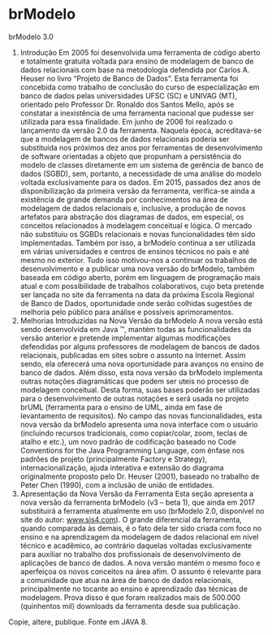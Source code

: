 # brModelo
brModelo 3.0

1. Introdução
Em 2005 foi desenvolvida uma ferramenta de código aberto e totalmente gratuita voltada para ensino de modelagem de banco de dados relacionais com base na metodologia defendida por Carlos A. Heuser no livro “Projeto de Banco de Dados”. Esta ferramenta foi concebida como trabalho de conclusão do curso de especialização em banco de dados pelas universidades UFSC (SC) e UNIVAG (MT), orientado pelo Professor Dr. Ronaldo dos Santos Mello, após se constatar a inexistência de uma ferramenta nacional que pudesse ser utilizada para essa finalidade.
Em junho de 2006 foi realizado o lançamento da versão 2.0 da ferramenta. Naquela época, acreditava-se que a modelagem de bancos de dados relacionais poderia ser substituída nos próximos dez anos por ferramentas de desenvolvimento de software orientadas a objeto que propunham a persistência do modelo de classes diretamente em um sistema de gerência de banco de dados (SGBD), sem, portanto, a necessidade de uma análise do modelo voltada exclusivamente para os dados.
Em 2015, passados dez anos de disponibilização da primeira versão da ferramenta, verifica-se ainda a existência de grande demanda por conhecimentos na área de modelagem de dados relacionais e, inclusive, a produção de novos artefatos para
abstração dos diagramas de dados, em especial, os conceitos relacionados à modelagem conceitual e lógica. O mercado não substituiu os SGBDs relacionais e novas funcionalidades têm sido implementadas. Também por isso, a brModelo continua a ser utilizada em várias universidades e centros de ensinos técnicos no pais e até mesmo no exterior.
Tudo isso motivou-nos a continuar os trabalhos de desenvolvimento e a publicar uma nova versão do brModelo, também baseada em código aberto, porém em linguagem de programação mais atual e com possibilidade de trabalhos colaborativos, cujo beta pretende ser lançada no site da ferramenta na data da próxima Escola Regional de Banco de Dados, oportunidade onde serão colhidas sugestões de melhoria pelo público para análise e possíveis aprimoramentos.
2. Melhorias Introduzidas na Nova Versão da brModelo
A nova versão está sendo desenvolvida em Java ™, mantém todas as funcionalidades da versão anterior e pretende implementar algumas modificações defendidas por alguns professores de modelagem de bancos de dados relacionais, publicadas em sites sobre o assunto na Internet. Assim sendo, ela oferecerá uma nova oportunidade para avanços no ensino de banco de dados.
Além disso, esta nova versão da brModelo implementa outras notações diagramáticas que podem ser uteis no processo de modelagem conceitual. Desta forma, suas bases poderão ser utilizadas para o desenvolvimento de outras notações e será usada no projeto brUML (ferramenta para o ensino de UML, ainda em fase de levantamento de requisitos).
No campo das novas funcionalidades, esta nova versão da brModelo apresenta uma nova interface com o usuário (incluindo recursos tradicionais, como copiar/colar, zoom, teclas de atalho e etc.), um novo padrão de codificação baseado no Code Conventions for the Java Programming Language, com ênfase nos padrões de projeto (principalmente Factory e Strategy), internacionalização, ajuda interativa e extensão do diagrama originalmente proposto pelo Dr. Heuser (2001), baseado no trabalho de Peter Chen (1990), com a inclusão de união de entidades.
3. Apresentação da Nova Versão da Ferramenta
Esta seção apresenta a nova versão da ferramenta brModelo (v3 – beta 1), que ainda em 2017 substituirá a ferramenta atualmente em uso (brModelo 2.0, disponível no site do autor: www.sis4.com).
O grande diferencial da ferramenta, quando comparada às demais, é o fato dela ter sido criada com foco no ensino e na aprendizagem da modelagem de dados relacional em nível técnico e acadêmico, ao contrário daquelas voltadas exclusivamente para auxiliar no trabalho dos profissionais de desenvolvimento de aplicações de banco de dados. A nova versão mantém o mesmo foco e aperfeiçoa os novos conceitos na área afim.
O assunto é relevante para a comunidade que atua na área de banco de dados relacionais, principalmente no tocante ao ensino e aprendizado das técnicas de modelagem. Prova disso é que foram realizados mais de 500.000 (quinhentos mil) downloads da ferramenta desde sua publicação.

Copie, altere, publique.
Fonte em JAVA 8.
